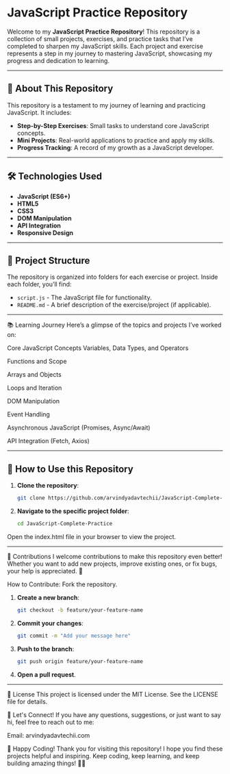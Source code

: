 # JavaScript Practice Repository

Welcome to my **JavaScript Practice Repository**! This repository is a collection of small projects, exercises, and practice tasks that I’ve completed to sharpen my JavaScript skills. Each project and exercise represents a step in my journey to mastering JavaScript, showcasing my progress and dedication to learning.

---

## 🚀 About This Repository

This repository is a testament to my journey of learning and practicing JavaScript. It includes:

- **Step-by-Step Exercises**: Small tasks to understand core JavaScript concepts.
- **Mini Projects**: Real-world applications to practice and apply my skills.
- **Progress Tracking**: A record of my growth as a JavaScript developer.

---

## 🛠️ Technologies Used

- **JavaScript (ES6+)**  
- **HTML5**  
- **CSS3**  
- **DOM Manipulation**  
- **API Integration**  
- **Responsive Design**  

---

## 📁 Project Structure

The repository is organized into folders for each exercise or project. Inside each folder, you’ll find:

- `script.js` - The JavaScript file for functionality.
- `README.md` - A brief description of the exercise/project (if applicable).

---

📚 Learning Journey
Here’s a glimpse of the topics and projects I’ve worked on:

Core JavaScript Concepts
Variables, Data Types, and Operators

Functions and Scope

Arrays and Objects

Loops and Iteration

DOM Manipulation

Event Handling

Asynchronous JavaScript (Promises, Async/Await)

API Integration (Fetch, Axios)

---


## 🚀 How to Use this Repository
1. **Clone the repository**:
   ```bash
   git clone https://github.com/arvindyadavtechii/JavaScript-Complete-Practice.git

2. **Navigate to the specific project folder**:
   ```bash
   cd JavaScript-Complete-Practice
Open the index.html file in your browser to view the project.

---
🌟 Contributions
I welcome contributions to make this repository even better! Whether you want to add new projects, improve existing ones, or fix bugs, your help is appreciated. 🙌

How to Contribute:
Fork the repository.

1. **Create a new branch**:
   ```bash
   git checkout -b feature/your-feature-name
   
2. **Commit your changes**:
   ```bash
   git commit -m "Add your message here"

3. **Push to the branch**:
   ```bash
   git push origin feature/your-feature-name
4. **Open a pull request**.

---

📄 License
This project is licensed under the MIT License. See the LICENSE file for details.

📧 Let's Connect!
If you have any questions, suggestions, or just want to say hi, feel free to reach out to me:

Email: arvindyadavtechii.com


🎉 Happy Coding!
Thank you for visiting this repository! I hope you find these projects helpful and inspiring. Keep coding, keep learning, and keep building amazing things! 🚀✨
